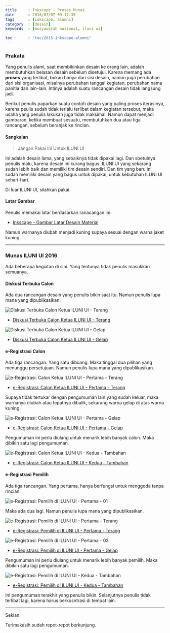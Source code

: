 ```yaml
---
title     : Inkscape - Proses Munas
date      : 2016/07/07 09:17:35
tags      : [inkscape, alumni]
category  : [desain]
keywords  : [musyawarah nasional, iluni ui]

toc       : "toc/2015-inkscape-alumni"
---
```


### Prakata

Yang penulis alami, saat membikinkan desain ke orang lain,
adalah membutuhkan belasan desain sebelum disetujui.
Karena memang ada **proses** yang terlibat,
bukan hanya dari sisi desain, namun juga perubahan dari sisi organisasi,
misalnya perubahan tanggal kegiatan, perubahan nama panitia dan lain-lain.
Intinya adalah suatu rancangan desain tidak langsung jadi.

Berikut penulis paparkan suatu contoh desain yang paling proses iterasinya,
karena peulis sudah tidak terlalu terlibat dalam kegiatan tersebut,
maka usaha yang penulis lakukan juga tidak maksimal.
Namun dapat menjadi gambaran, ketika membuat sesuatu,
membutuhkan dua atau tiga rancangan, sebelum beranjak ke rincian.

#### Sangkalan

> Jangan Pakai Ini Untuk ILUNI UI

Ini adalah desain lama, yang sebaiknya tidak dipakai lagi.
Dan sbetulnya penulis malu, karena desain ini kurang bagus.
ILUNI UI yang sekarang sudah lebih baik dan memiliki tim desain sendiri.
Dan tim yang baru ini sudah memiliki desain yang bagus untuk dipakai,
untuk kebutuhan ILUNI UI sehari-hari.

Di luar ILUNI UI, silahkan pakai.

#### Latar Gambar

Penulis memakai latar berdasarkan ranacangan ini:

* [Inkscape - Gambar Latar Desain Material][local-latar-gambar]

Namun warnanya diubah menjadi kuning supaya sesuai dengan warna jaket kuning.

-- -- --

### Munas ILUNI UI 2016

Ada beberapa kegiatan di sini.
Yang tentunya tidak penulis masukkan semuanya.

#### Diskusi Terbuka Calon

Ada dua rancangan desain yang penulis bikin saat itu.
Namun penulis lupa mana yang dipublikasikan.

![Diskusi Terbuka Calon Ketua ILUNI UI - Terang][image-diskusi-calon-01]

* [Diskusi Terbuka Calon Ketua ILUNI UI - Terang][deviant-diskusi-calon-01]

![Diskusi Terbuka Calon Ketua ILUNI UI - Gelap][image-diskusi-calon-02]

* [Diskusi Terbuka Calon Ketua ILUNI UI - Gelap][deviant-diskusi-calon-02]

#### e-Registrasi Calon

Ada tiga rancangan. Yang satu dibuang.
Maka tinggal dua pilihan yang menunggu persetujuan.
Namun penulis lupa mana yang dipublikasikan.

![e-Registrasi: Calon Ketua ILUNI UI - Pertama - Terang][image-e-reg-calon-1st-02]

* [e-Registrasi: Calon Ketua ILUNI UI - Pertama - Terang][deviant-e-reg-calon-1st-02]

Supaya tidak tertukar dengan pengumuman lain yang sudah keluar,
maka warnanya diubah atau tepatnya dibalik,
sekarang warna gelap di atas warna kuning.

![e-Registrasi: Calon Ketua ILUNI UI - Pertama - Gelap][image-e-reg-calon-1st-03]

* [e-Registrasi: Calon Ketua ILUNI UI - Pertama - Gelap][deviant-e-reg-calon-1st-03]

Pengumuman ini perlu diulang untuk menarik lebih banyak calon.
Maka dibikin satu lagi pengumuman.

![e-Registrasi: Calon Ketua ILUNI UI - Kedua - Tambahan][image-e-reg-calon-2nd-01]

* [e-Registrasi: Calon Ketua ILUNI UI - Kedua - Tambahan][deviant-e-reg-calon-2nd-01]

#### e-Registrasi Pemilih

Ada tiga rancangan.
Yang pertama, hanya berfungsi untuk menggoda tanpa rincian.

![e-Registrasi: Pemilih di ILUNI UI - Pertama - 01][image-e-registrasi-1st-01]

Maka ada dua lagi.
Namun penulis lupa mana yang dipublikasikan.

![e-Registrasi: Pemilih di ILUNI UI - Pertama - Terang][image-e-registrasi-1st-02]

* [e-Registrasi: Pemilih di ILUNI UI - Pertama - Terang][deviant-e-registrasi-1st-02]

![e-Registrasi: Pemilih di ILUNI UI - Pertama - 03][image-e-registrasi-1st-03]

* [e-Registrasi: Pemilih di ILUNI UI - Pertama - Gelap][deviant-e-registrasi-1st-03]

Pengumuman ini perlu diulang untuk menarik lebih banyak pemilih.
Maka dibikin satu lagi pengumuman.

![e-Registrasi: Pemilih di ILUNI UI - Kedua - Tambahan][image-e-registrasi-2nd-01]

* [e-Registrasi: Pemilih di ILUNI UI - Kedua - Tambahan][deviant-e-registrasi-2nd-01]

Ini pengumuman terakhir yang penulis bikin.
Selanjutnya penulis tidak terlibat lagi,
karena harus berkosntrasi di tempat lain.

-- -- --

Sekian.

Terimakasih sudah repot-repot berkunjung.

[//]: <> ( -- -- -- links below -- -- -- )

[local-latar-gambar]:        https://akutidaktahu.netlify.app/2018/11/18/desain/inkscape-gambar-latar-desain-material/

[image-diskusi-calon-01]:    /posts/desain/2016/07-munas/diskusi-terbuka-calon-01.png
[image-diskusi-calon-02]:    /posts/desain/2016/07-munas/diskusi-terbuka-calon-02.png
[image-e-reg-calon-1st-02]:  /posts/desain/2016/07-munas/e-reg-calon-1st-02.png
[image-e-reg-calon-1st-03]:  /posts/desain/2016/07-munas/e-reg-calon-1st-03.png
[image-e-reg-calon-2nd-01]:  /posts/desain/2016/07-munas/e-reg-calon-2nd-01.png
[image-e-registrasi-1st-01]: /posts/desain/2016/07-munas/e-registrasi-1st-01.png
[image-e-registrasi-1st-02]: /posts/desain/2016/07-munas/e-registrasi-1st-02.png
[image-e-registrasi-1st-03]: /posts/desain/2016/07-munas/e-registrasi-1st-03.png
[image-e-registrasi-2nd-01]: /posts/desain/2016/07-munas/e-registrasi-2nd-01.png

[deviant-diskusi-calon-01]:   https://www.deviantart.com/nurwijayadi/art/Munas-Diskusi-Terbuka-Calon-bright-646051497
[deviant-diskusi-calon-02]:   https://www.deviantart.com/nurwijayadi/art/Munas-Diskusi-Terbuka-Calon-dark-646051799
[deviant-e-reg-calon-1st-02]: https://www.deviantart.com/nurwijayadi/art/Munas-Pendaftaran-Calon-bright-646052691
[deviant-e-reg-calon-1st-03]: https://www.deviantart.com/nurwijayadi/art/Munas-Pendaftaran-Calon-dark-646053081
[deviant-e-reg-calon-2nd-01]: https://www.deviantart.com/nurwijayadi/art/Munas-Pendaftaran-Calon-dark-646053405
[deviant-e-registrasi-1st-02]:https://www.deviantart.com/nurwijayadi/art/Munas-ILUNI-UI-i-Registrasi-bright-646050341
[deviant-e-registrasi-1st-03]:https://www.deviantart.com/nurwijayadi/art/Munas-ILUNI-UI-i-Registrasi-dark-646050549
[deviant-e-registrasi-2nd-01]:https://www.deviantart.com/nurwijayadi/art/Munas-ILUNI-UI-i-Registrasi-bright-646050980
